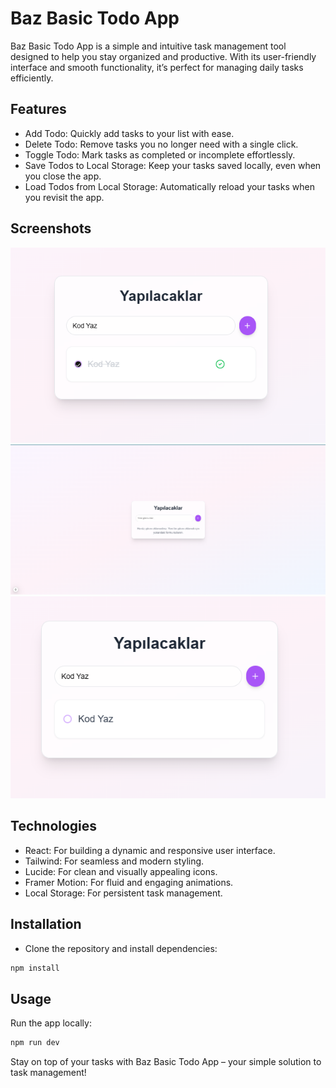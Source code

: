 # Baz Basic Todo App
Baz Basic Todo App is a simple and intuitive task management tool designed to help you stay organized and productive.
With its user-friendly interface and smooth functionality, it’s perfect for managing daily tasks efficiently.

## Features

- Add Todo: Quickly add tasks to your list with ease.
- Delete Todo: Remove tasks you no longer need with a single click.
- Toggle Todo: Mark tasks as completed or incomplete effortlessly.
- Save Todos to Local Storage: Keep your tasks saved locally, even when you close the app.
- Load Todos from Local Storage: Automatically reload your tasks when you revisit the app.

## Screenshots
![Screenshot](./public/screenshot-1.png)
![Screenshot](./public/screenshot-2.png)
![Screenshot](./public/screenshot-3.png)

## Technologies

- React: For building a dynamic and responsive user interface.
- Tailwind: For seamless and modern styling.
- Lucide: For clean and visually appealing icons.
- Framer Motion: For fluid and engaging animations.
- Local Storage: For persistent task management.

## Installation

- Clone the repository and install dependencies:

```bash
npm install
```

## Usage
Run the app locally:
```bash
npm run dev
```

Stay on top of your tasks with Baz Basic Todo App – your simple solution to task management!
